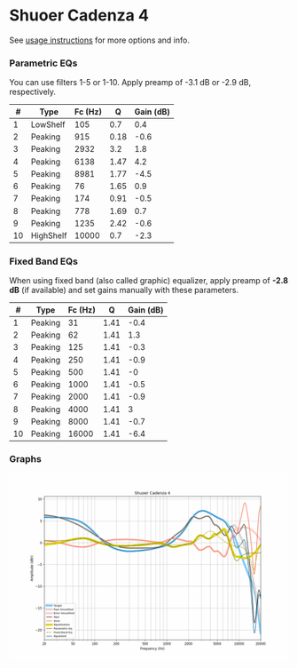 # Shuoer Cadenza 4
See [usage instructions](https://github.com/jaakkopasanen/AutoEq#usage) for more options and info.

### Parametric EQs
You can use filters 1-5 or 1-10. Apply preamp of -3.1 dB or -2.9 dB, respectively.

|   # | Type      |   Fc (Hz) |    Q |   Gain (dB) |
|-----|-----------|-----------|------|-------------|
|   1 | LowShelf  |       105 | 0.7  |         0.4 |
|   2 | Peaking   |       915 | 0.18 |        -0.6 |
|   3 | Peaking   |      2932 | 3.2  |         1.8 |
|   4 | Peaking   |      6138 | 1.47 |         4.2 |
|   5 | Peaking   |      8981 | 1.77 |        -4.5 |
|   6 | Peaking   |        76 | 1.65 |         0.9 |
|   7 | Peaking   |       174 | 0.91 |        -0.5 |
|   8 | Peaking   |       778 | 1.69 |         0.7 |
|   9 | Peaking   |      1235 | 2.42 |        -0.6 |
|  10 | HighShelf |     10000 | 0.7  |        -2.3 |

### Fixed Band EQs
When using fixed band (also called graphic) equalizer, apply preamp of **-2.8 dB** (if available) and set gains manually with these parameters.

|   # | Type    |   Fc (Hz) |    Q |   Gain (dB) |
|-----|---------|-----------|------|-------------|
|   1 | Peaking |        31 | 1.41 |        -0.4 |
|   2 | Peaking |        62 | 1.41 |         1.3 |
|   3 | Peaking |       125 | 1.41 |        -0.3 |
|   4 | Peaking |       250 | 1.41 |        -0.9 |
|   5 | Peaking |       500 | 1.41 |        -0   |
|   6 | Peaking |      1000 | 1.41 |        -0.5 |
|   7 | Peaking |      2000 | 1.41 |        -0.9 |
|   8 | Peaking |      4000 | 1.41 |         3   |
|   9 | Peaking |      8000 | 1.41 |        -0.7 |
|  10 | Peaking |     16000 | 1.41 |        -6.4 |

### Graphs
![](./Shuoer%20Cadenza%204.png)
